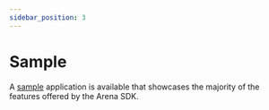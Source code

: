 ```yaml
---
sidebar_position: 3
---
```


# Sample

A [sample](https://github.com/stationfy/Arena-SDK-Android/tree/master/sample) application is available that showcases the majority of the features offered by the Arena SDK.
